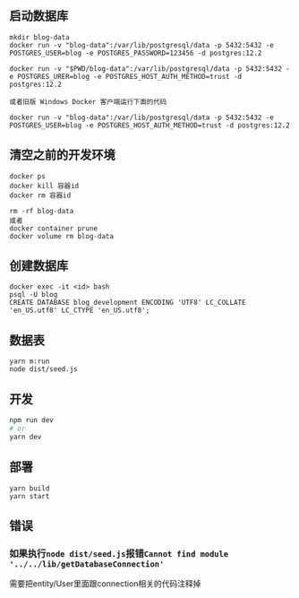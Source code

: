 ## 启动数据库
```
mkdir blog-data
docker run -v "blog-data":/var/lib/postgresql/data -p 5432:5432 -e POSTGRES_USER=blog -e POSTGRES_PASSWORD=123456 -d postgres:12.2

docker run -v "$PWD/blog-data":/var/lib/postgresql/data -p 5432:5432 -e POSTGRES_URER=blog -e POSTGRES_HOST_AUTH_METHOD=trust -d postgres:12.2

或者旧版 Windows Docker 客户端运行下面的代码

docker run -v "blog-data":/var/lib/postgresql/data -p 5432:5432 -e POSTGRES_USER=blog -e POSTGRES_HOST_AUTH_METHOD=trust -d postgres:12.2

```

## 清空之前的开发环境
```
docker ps
docker kill 容器id
docker rm 容器id

rm -rf blog-data
或者
docker container prune 
docker volume rm blog-data
```

## 创建数据库
```
docker exec -it <id> bash
psql -U blog 
CREATE DATABASE blog_development ENCODING 'UTF8' LC_COLLATE 'en_US.utf8' LC_CTYPE 'en_US.utf8';

```

## 数据表
```
yarn m:run
node dist/seed.js
```

## 开发


```bash
npm run dev
# or
yarn dev
```

## 部署
```
yarn build
yarn start
```

## 错误
### 如果执行`node dist/seed.js`报错`Cannot find module '../../lib/getDatabaseConnection'`
需要把entity/User里面跟connection相关的代码注释掉
